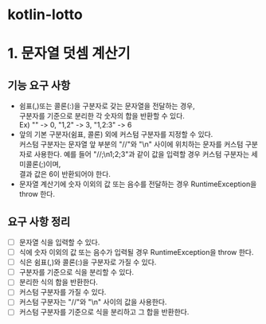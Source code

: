 # kotlin-lotto

# 1. 문자열 덧셈 계산기
## 기능 요구 사항
* 쉼표(,)또는 콜론(:)을 구분자로 갖는 문자열을 전달하는 경우,  
구분자를 기준으로 분리한 각 숫자의 합을 반환할 수 있다.  
  Ex) "" -> 0, "1,2" -> 3, "1,2:3" -> 6
* 앞의 기본 구분자(쉼표, 콜론) 외에 커스텀 구분자를 지정할 수 있다.  
커스텀 구분자는 문자열 앞 부분의 "//"와 "\n" 사이에 위치하는 문자를 커스텀 구분자로 사용한다.
  예를 들어 "//;\n1;2;3"과 같이 값을 입력할 경우 커스텀 구분자는 세미콜론(;)이며,  
결과 값은 6이 반환되어야 한다.
* 문자열 계산기에 숫자 이외의 값 또는 음수를 전달하는 경우 RuntimeException을 throw 한다.

## 요구 사항 정리
- [ ] 문자열 식을 입력할 수 있다.
- [ ] 식에 숫자 이외의 값 또는 음수가 입력될 경우 RuntimeException을 throw 한다.
- [ ] 식은 쉼표(,)와 콜론(:)을 구분자로 가질 수 있다.
- [ ] 구분자를 기준으로 식을 분리할 수 있다.
- [ ] 분리한 식의 합을 반환한다.
- [ ] 커스텀 구분자를 가질 수 있다.
- [ ] 커스텀 구분자는 "//"와 "\n" 사이의 값을 사용한다.
- [ ] 커스텀 구분자를 기준으로 식을 분리하고 그 합을 반환한다.
